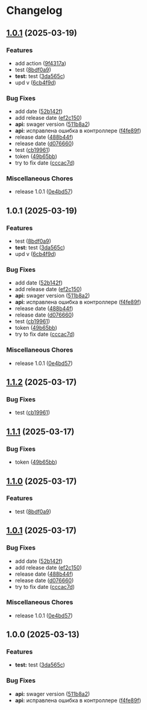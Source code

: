 # Changelog

## [1.0.1](https://github.com/NEONefffect/NestJs-Boilerplate/compare/v1.0.1...v1.0.1) (2025-03-19)


### Features

* add action ([9f4317a](https://github.com/NEONefffect/NestJs-Boilerplate/commit/9f4317ac42ffce82867277f5408b72fde77011f1))
* test ([8bdf0a9](https://github.com/NEONefffect/NestJs-Boilerplate/commit/8bdf0a96695b6e6f4a2ee11785a783ad820d5e49))
* **test:** test ([3da565c](https://github.com/NEONefffect/NestJs-Boilerplate/commit/3da565c4931bfc662d97defc898fdb388e943936))
* upd v ([6cb4f9d](https://github.com/NEONefffect/NestJs-Boilerplate/commit/6cb4f9ddaf0c7d1f52b1cd3a3853886603490032))


### Bug Fixes

* add date ([52b142f](https://github.com/NEONefffect/NestJs-Boilerplate/commit/52b142f2a3d313ffd06355bb57f112c5648f37c1))
* add release date ([ef2c150](https://github.com/NEONefffect/NestJs-Boilerplate/commit/ef2c15019b0890a0496fd19f1630d17993040375))
* **api:** swager version ([511b8a2](https://github.com/NEONefffect/NestJs-Boilerplate/commit/511b8a2faab0913248c9261bff570b0dc03a9f8f))
* **api:** исправлена ошибка в контроллере ([f4fe89f](https://github.com/NEONefffect/NestJs-Boilerplate/commit/f4fe89f4bbd0f5f774b948688a2502f4dde7195d))
* release date ([488b44f](https://github.com/NEONefffect/NestJs-Boilerplate/commit/488b44f93e44e6dc8a43775e229f26fb7be48ae2))
* release date ([d076660](https://github.com/NEONefffect/NestJs-Boilerplate/commit/d076660927f50498998324ccf8be08ddaf95b18d))
* test ([cb19961](https://github.com/NEONefffect/NestJs-Boilerplate/commit/cb19961f6a5dce216230daae680f66c477a8c0f8))
* token ([49b65bb](https://github.com/NEONefffect/NestJs-Boilerplate/commit/49b65bb8cd59652a734cd13d8f090a9787d6f7ab))
* try to fix date ([cccac7d](https://github.com/NEONefffect/NestJs-Boilerplate/commit/cccac7d43179401c727cd938a9def468faee4c95))


### Miscellaneous Chores

* release 1.0.1 ([0e4bd57](https://github.com/NEONefffect/NestJs-Boilerplate/commit/0e4bd57ec5f2b792bb52e3761210da950581514c))

## 1.0.1 (2025-03-19)


### Features

* test ([8bdf0a9](https://github.com/NEONefffect/NestJs-Boilerplate/commit/8bdf0a96695b6e6f4a2ee11785a783ad820d5e49))
* **test:** test ([3da565c](https://github.com/NEONefffect/NestJs-Boilerplate/commit/3da565c4931bfc662d97defc898fdb388e943936))
* upd v ([6cb4f9d](https://github.com/NEONefffect/NestJs-Boilerplate/commit/6cb4f9ddaf0c7d1f52b1cd3a3853886603490032))


### Bug Fixes

* add date ([52b142f](https://github.com/NEONefffect/NestJs-Boilerplate/commit/52b142f2a3d313ffd06355bb57f112c5648f37c1))
* add release date ([ef2c150](https://github.com/NEONefffect/NestJs-Boilerplate/commit/ef2c15019b0890a0496fd19f1630d17993040375))
* **api:** swager version ([511b8a2](https://github.com/NEONefffect/NestJs-Boilerplate/commit/511b8a2faab0913248c9261bff570b0dc03a9f8f))
* **api:** исправлена ошибка в контроллере ([f4fe89f](https://github.com/NEONefffect/NestJs-Boilerplate/commit/f4fe89f4bbd0f5f774b948688a2502f4dde7195d))
* release date ([488b44f](https://github.com/NEONefffect/NestJs-Boilerplate/commit/488b44f93e44e6dc8a43775e229f26fb7be48ae2))
* release date ([d076660](https://github.com/NEONefffect/NestJs-Boilerplate/commit/d076660927f50498998324ccf8be08ddaf95b18d))
* test ([cb19961](https://github.com/NEONefffect/NestJs-Boilerplate/commit/cb19961f6a5dce216230daae680f66c477a8c0f8))
* token ([49b65bb](https://github.com/NEONefffect/NestJs-Boilerplate/commit/49b65bb8cd59652a734cd13d8f090a9787d6f7ab))
* try to fix date ([cccac7d](https://github.com/NEONefffect/NestJs-Boilerplate/commit/cccac7d43179401c727cd938a9def468faee4c95))


### Miscellaneous Chores

* release 1.0.1 ([0e4bd57](https://github.com/NEONefffect/NestJs-Boilerplate/commit/0e4bd57ec5f2b792bb52e3761210da950581514c))

## [1.1.2](https://github.com/NEONefffect/NestJs-Boilerplate/compare/v1.1.1...v1.1.2) (2025-03-17)


### Bug Fixes

* test ([cb19961](https://github.com/NEONefffect/NestJs-Boilerplate/commit/cb19961f6a5dce216230daae680f66c477a8c0f8))

## [1.1.1](https://github.com/NEONefffect/NestJs-Boilerplate/compare/v1.1.0...v1.1.1) (2025-03-17)


### Bug Fixes

* token ([49b65bb](https://github.com/NEONefffect/NestJs-Boilerplate/commit/49b65bb8cd59652a734cd13d8f090a9787d6f7ab))

## [1.1.0](https://github.com/NEONefffect/NestJs-Boilerplate/compare/v1.0.1...v1.1.0) (2025-03-17)


### Features

* test ([8bdf0a9](https://github.com/NEONefffect/NestJs-Boilerplate/commit/8bdf0a96695b6e6f4a2ee11785a783ad820d5e49))

## [1.0.1](https://github.com/NEONefffect/NestJs-Boilerplate/compare/v1.0.0...v1.0.1) (2025-03-17)


### Bug Fixes

* add date ([52b142f](https://github.com/NEONefffect/NestJs-Boilerplate/commit/52b142f2a3d313ffd06355bb57f112c5648f37c1))
* add release date ([ef2c150](https://github.com/NEONefffect/NestJs-Boilerplate/commit/ef2c15019b0890a0496fd19f1630d17993040375))
* release date ([488b44f](https://github.com/NEONefffect/NestJs-Boilerplate/commit/488b44f93e44e6dc8a43775e229f26fb7be48ae2))
* release date ([d076660](https://github.com/NEONefffect/NestJs-Boilerplate/commit/d076660927f50498998324ccf8be08ddaf95b18d))
* try to fix date ([cccac7d](https://github.com/NEONefffect/NestJs-Boilerplate/commit/cccac7d43179401c727cd938a9def468faee4c95))


### Miscellaneous Chores

* release 1.0.1 ([0e4bd57](https://github.com/NEONefffect/NestJs-Boilerplate/commit/0e4bd57ec5f2b792bb52e3761210da950581514c))

## 1.0.0 (2025-03-13)


### Features

* **test:** test ([3da565c](https://github.com/NEONefffect/NestJs-Boilerplate/commit/3da565c4931bfc662d97defc898fdb388e943936))


### Bug Fixes

* **api:** swager version ([511b8a2](https://github.com/NEONefffect/NestJs-Boilerplate/commit/511b8a2faab0913248c9261bff570b0dc03a9f8f))
* **api:** исправлена ошибка в контроллере ([f4fe89f](https://github.com/NEONefffect/NestJs-Boilerplate/commit/f4fe89f4bbd0f5f774b948688a2502f4dde7195d))
